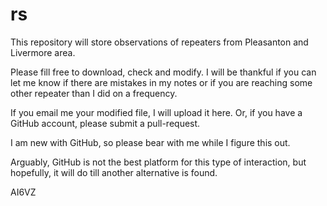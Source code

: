 # rs
This repository will store observations of repeaters from Pleasanton and Livermore area.


Please fill free to download, check and modify. I will be thankful if you can let me know if there are mistakes in my notes or if you are reaching some other repeater than I did on a frequency.

If you email me your modified file, I will upload it here. Or, if you have a GitHub account, please submit a pull-request.

I am new with GitHub, so please bear with me while I figure this out.

Arguably, GitHub is not the best platform for this type of interaction, but hopefully, it will do till another alternative is found.

AI6VZ
